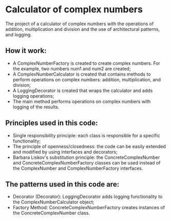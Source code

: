 # Сalculator of complex numbers

The project of a calculator of complex numbers with the operations of addition, multiplication and division and the use of architectural patterns, and logging.

## How it work:

- A ComplexNumberFactory is created to create complex numbers. For the example, two numbers num1 and num2 are created;
- A ComplexNumberCalculator is created that contains methods to perform operations on complex numbers: addition, multiplication, and division;
- A LoggingDecorator is created that wraps the calculator and adds logging operations;
- The main method performs operations on complex numbers with logging of the results.

## Principles used in this code:

- Single responsibility principle: each class is responsible for a specific functionality;
- The principle of openness/closedness: the code can be easily extended and modified by using interfaces and decorators;
- Barbara Liskov's substitution principle: the ConcreteComplexNumber and ConcreteComplexNumberFactory classes can be used instead of the ComplexNumber and ComplexNumberFactory interfaces.

## The patterns used in this code are:

- Decorator (Decorator): LoggingDecorator adds logging functionality to the ComplexNumberCalculator object;
- Factory Method: ConcreteComplexNumberFactory creates instances of the ConcreteComplexNumber class.
